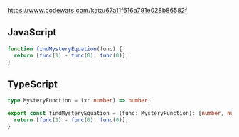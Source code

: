 https://www.codewars.com/kata/67a11f616a791e028b86582f

## JavaScript
```js
function findMysteryEquation(func) {
  return [func(1) - func(0), func(0)];
}
```

## TypeScript
```ts
type MysteryFunction = (x: number) => number;

export const findMysteryEquation = (func: MysteryFunction): [number, number] => {
  return [func(1) - func(0), func(0)];
}
```